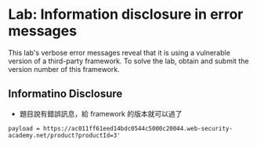 # Lab: Information disclosure in error messages

This lab's verbose error messages reveal that it is using a vulnerable version of a third-party framework. To solve the lab, obtain and submit the version number of this framework.

## Informatino Disclosure
* 題目說有錯誤訊息，給 framework 的版本就可以過了
```
payload = https://ac011ff61eed14bdc0544c5000c20044.web-security-academy.net/product?productId=3'
```